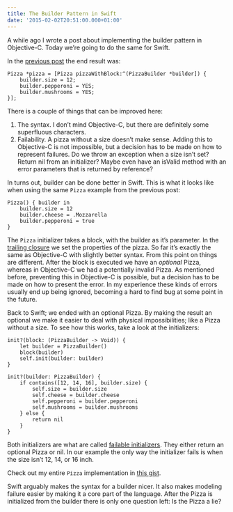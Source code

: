 ```yaml
---
title: The Builder Pattern in Swift
date: '2015-02-02T20:51:00.000+01:00'
---
```


A while ago I wrote a post about implementing the builder pattern in Objective-C. Today we’re going to do the same for Swift.

In the [previous post](http://www.annema.me/the-builder-pattern-in-objective-c) the end result was:

```
Pizza *pizza = [Pizza pizzaWithBlock:^(PizzaBuilder *builder]) {
    builder.size = 12;
    builder.pepperoni = YES;
    builder.mushrooms = YES;
}];
```

There is a couple of things that can be improved here:

1. The syntax.
   I don’t mind Objective-C, but there are definitely some superfluous characters.
2. Failability.
   A pizza without a size doesn’t make sense. Adding this to Objective-C is not impossible, but a decision has to be made on how to represent failures. Do we throw an exception when a size isn’t set? Return nil from an initializer? Maybe even have an isValid method with an error parameters that is returned by reference?

In turns out, builder can be done better in Swift. This is what it looks like when using the same `Pizza` example from the previous post:

```
Pizza() { builder in
    builder.size = 12
    builder.cheese = .Mozzarella
    builder.pepperoni = true
}
```

The `Pizza` initializer takes a block, with the builder as it’s parameter. In the [trailing closure](https://developer.apple.com/library/ios/documentation/Swift/Conceptual/Swift_Programming_Language/Closures.html) we set the properties of the pizza. So far it’s exactly the same as Objective-C with slightly better syntax. From this point on things are different. After the block is executed we have an *optional* Pizza, whereas in Objective-C we had a potentially invalid Pizza. As mentioned before, preventing this in Objective-C is possible, but a decision has to be made on how to present the error. In my experience these kinds of errors usually end up being ignored, becoming a hard to find bug at some point in the future.

Back to Swift; we ended with an optional Pizza. By making the result an optional we make it easier to deal with physical impossibilities; like a Pizza without a size. To see how this works, take a look at the initializers:

```
init?(block: (PizzaBuilder -> Void)) {
    let builder = PizzaBuilder()
    block(builder)
    self.init(builder: builder)
}

init?(builder: PizzaBuilder) {
    if contains([12, 14, 16], builder.size) {
        self.size = builder.size
        self.cheese = builder.cheese
        self.pepperoni = builder.pepperoni
        self.mushrooms = builder.mushrooms
    } else {
        return nil
    }
}
```

Both initializers are what are called [failable initializers](https://developer.apple.com/swift/blog/?id=17). They either return an optional Pizza or nil. In our example the only way the initializer fails is when the size isn’t 12, 14, or 16 inch.

Check out my entire `Pizza` implementation in [this gist](https://gist.github.com/klaaspieter/c05e843896abfa70f5cb).

Swift arguably makes the syntax for a builder nicer. It also makes modeling failure easier by making it a core part of the language. After the Pizza is initialized from the builder there is only one question left: Is the Pizza a lie?
